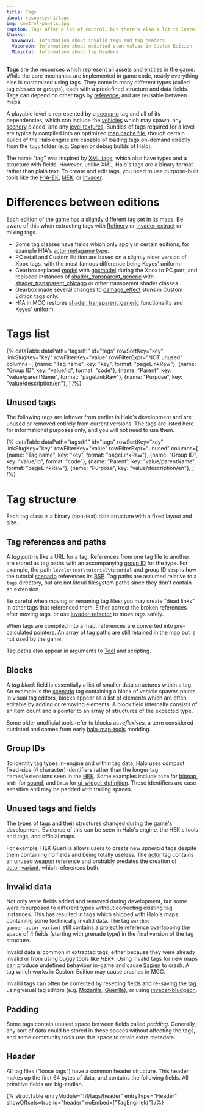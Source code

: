 ```yaml
---
title: Tags
about: resource:h1/tags
img: control-panels.jpg
caption: Tags offer a lot of control, but there's also a lot to learn. Try to focus on one area at a time if you're new.
thanks:
  Kavawuvi: Information about invalid tags and tag headers
  Vaporeon: Information about modified stun values in Custom Edition
  Mimickal: Information about tag headers
---
```

**Tags** are the resources which represent all assets and entities in the game. While the core mechanics are implemented in game code, nearly everything else is customized using tags. They come in many different types (called tag _classes_ or _groups_), each with a predefined structure and data fields. Tags can depend on other tags by [reference](#tag-references-and-paths), and are reusable between maps.

A playable level is represented by a [scenario](~) tag and all of its dependencies, which can include the [vehicles](~vehicle) which may spawn, any [scenery](~) placed, and any [level textures](~bitmap). Bundles of tags required for a level are typically compiled into an optimized [map cache file](~map), though certain builds of the Halo engine are capable of loading tags on-demand directly from the `tags` folder (e.g. Sapien or debug builds of Halo).

The name "tag" was inspired by [XML tags][about-xml], which also have types and a structure with fields. However, unlike XML, Halo's tags are a binary format rather than plain text. To create and edit tags, you need to use purpose-built tools like the [H1A-EK](~h1a-ek), [MEK](~), or [Invader](~).

# Differences between editions
Each edition of the game has a slightly different tag set in its maps. Be aware of this when extracting tags with [Refinery](~) or [invader-extract](~) or mixing tags.

* Some tag classes have fields which only apply in certain editions, for example H1A's [actor metagame type](~actor_variant#tag-field-metagame-type).
* PC retail and Custom Edition are based on a slightly older version of Xbox tags, with the most famous difference being Keyes' uniform.
* Gearbox replaced [model](~) with [gbxmodel](~) during the Xbox to PC port, and replaced instances of [shader_transparent_generic](~) with [shader_transparent_chicago](~) or other transparent shader classes.
* Gearbox made several changes to [damage_effect](~) stuns in Custom Edition tags only.
* H1A in MCC restores [shader_transparent_generic](~) functionality and Keyes' uniform.

# Tags list

{% dataTable
  dataPath="tags/h1"
  id="tags"
  rowSortKey="key"
  linkSlugKey="key"
  rowFilterKey="value"
  rowFilterExpr="NOT unused"
  columns=[
    {name: "Tag name", key: "key", format: "pageLinkRaw"},
    {name: "Group ID", key: "value/id", format: "code"},
    {name: "Parent", key: "value/parentName", format: "pageLinkRaw"},
    {name: "Purpose", key: "value/description/en"},
  ]
/%}

## Unused tags
The following tags are leftover from earlier in Halo's development and are unused or removed entirely from current versions. The tags are listed here for informational purposes only, and you will not need to use them.

{% dataTable
  dataPath="tags/h1"
  id="tags"
  rowSortKey="key"
  linkSlugKey="key"
  rowFilterKey="value"
  rowFilterExpr="unused"
  columns=[
    {name: "Tag name", key: "key", format: "pageLinkRaw"},
    {name: "Group ID", key: "value/id", format: "code"},
    {name: "Parent", key: "value/parentName", format: "pageLinkRaw"},
    {name: "Purpose", key: "value/description/en"},
  ]
/%}

# Tag structure
Each tag class is a binary (non-text) data structure with a fixed layout and size.

## Tag references and paths
A _tag path_ is like a URL for a tag. References from one tag file to another are stored as tag paths with an accompanying [group ID](#group-ids) for the type. For example, the path `levels\test\tutorial\tutorial` and group ID `sbsp` is how the tutorial [scenario](~) references its [BSP](~scenario_structure_bsp). Tag paths are assumed relative to a `tags` directory, but are not literal filesystem paths since they don't contain an extension.

Be careful when moving or renaming tag files; you may create "dead links" in other tags that referenced them. Either correct the broken references after moving tags, or use [invader-refactor](~invader) to move tags safely.

When tags are compiled into a map, references are converted into pre-calculated pointers. An array of tag paths are still retained in the map but is not used by the game.

Tag paths also appear in arguments to [Tool](~h1a-tool) and scripting.

## Blocks
A _tag block_ field is essentially a list of smaller data structures within a tag. An example is the [scenario](~) tag containing a block of vehicle spawns points. In visual tag editors, blocks appear as a list of elements which are often editable by adding or removing elements. A block field internally consists of an item count and a pointer to an array of structures of the expected type.

Some older unofficial tools refer to blocks as _reflexives_, a term considered outdated and comes from early [halo-map-tools](~obsolete#hmt) modding.

## Group IDs
To identity tag types in-engine and within tag data, Halo uses compact fixed-size (4 character) identifiers rather than the longer tag names/extensions seen in the [HEK](~custom-edition#halo-editing-kit). Some examples include `bitm` for [bitmap](~bitmap), `snd!` for [sound](~), and `DeLa` for [ui_widget_definition](~). These identifiers are case-sensitive and may be padded with trailing spaces.

## Unused tags and fields
The types of tags and their structures changed during the game's development. Evidence of this can be seen in Halo's engine, the HEK's tools and tags, and official maps.

For example, HEK Guerilla allows users to create new _spheroid_ tags despite them containing no fields and being totally useless. The [actor](~) tag contains an unused [weapon](~) reference and probably predates the creation of [actor_variant](~), which references both.

## Invalid data
Not only were fields added and removed during development, but some were repurposed to different types without correcting existing tag instances. This has resulted in tags which shipped with Halo's maps containing some technically invalid data. The tag `warthog gunner.actor_variant` still contains a [projectile](~) reference overlapping the space of 4 fields (starting with grenade type) in the final version of the tag structure.

Invalid data is common in extracted tags, either because they were already invalid or from using buggy tools like _HEK+_. Using invalid tags for new maps can produce undefined behaviour in-game and cause [Sapien](~h1a-sapien) to crash. A tag which works in Custom Edition may cause crashes in MCC.

Invalid tags can often be corrected by resetting fields and re-saving the tag using visual tag editors (e.g. [Mozarilla](~mek), [Guerilla](~h1a-guerilla)), or using [invader-bludgeon](~invader).

## Padding
Some tags contain unused space between fields called _padding_. Generally, any sort of data could be stored in these spaces without affecting the tags, and some community tools use this space to retain extra metadata.

## Header

All tag files ("loose tags") have a common header structure. This header makes up the first 64 bytes of data, and contains the following fields. All primitive fields are big-endian.

{% structTable
  entryModule="h1/tags/header"
  entryType="Header"
  showOffsets=true
  id="header"
  noEmbed=["TagEngineId"]
/%}

[about-xml]: https://en.wikipedia.org/wiki/XML#Key_terminology

